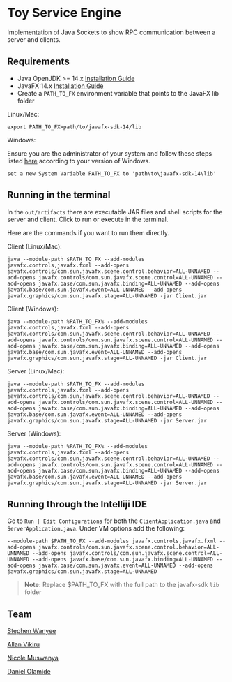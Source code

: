 # Toy Service Engine
Implementation of Java Sockets to show RPC communication between a server and 
clients.

## Requirements

- Java OpenJDK >= 14.x [Installation Guide](https://docs.oracle.com/en/java/javase/14/install/overview-jdk-installation.html#GUID-8677A77F-231A-40F7-98B9-1FD0B48C346A)
- JavaFX 14.x [Installation Guide](https://gluonhq.com/products/javafx/)
- Create a `PATH_TO_FX` environment variable that points to the JavaFX lib folder

Linux/Mac:

```shell script
export PATH_TO_FX=path/to/javafx-sdk-14/lib
```

Windows:

Ensure you are the administrator of your system and follow these steps listed [here](https://www.java.com/en/download/help/path.xml) according to your version of Windows.
```shell script
set a new System Variable PATH_TO_FX to 'path\to\javafx-sdk-14\lib'
```

## Running in the terminal
In the `out/artifacts` there are executable JAR files and shell scripts for the server and client.
Click to run or execute in the terminal.

Here are the commands if you want to run them directly.

Client (Linux/Mac):
```shell script
java --module-path $PATH_TO_FX --add-modules javafx.controls,javafx.fxml --add-opens javafx.controls/com.sun.javafx.scene.control.behavior=ALL-UNNAMED --add-opens javafx.controls/com.sun.javafx.scene.control=ALL-UNNAMED --add-opens javafx.base/com.sun.javafx.binding=ALL-UNNAMED --add-opens javafx.base/com.sun.javafx.event=ALL-UNNAMED --add-opens javafx.graphics/com.sun.javafx.stage=ALL-UNNAMED -jar Client.jar
```

Client (Windows):
```shell script
java --module-path %PATH_TO_FX% --add-modules javafx.controls,javafx.fxml --add-opens javafx.controls/com.sun.javafx.scene.control.behavior=ALL-UNNAMED --add-opens javafx.controls/com.sun.javafx.scene.control=ALL-UNNAMED --add-opens javafx.base/com.sun.javafx.binding=ALL-UNNAMED --add-opens javafx.base/com.sun.javafx.event=ALL-UNNAMED --add-opens javafx.graphics/com.sun.javafx.stage=ALL-UNNAMED -jar Client.jar
```

Server (Linux/Mac):
```shell script
java --module-path $PATH_TO_FX --add-modules javafx.controls,javafx.fxml --add-opens javafx.controls/com.sun.javafx.scene.control.behavior=ALL-UNNAMED --add-opens javafx.controls/com.sun.javafx.scene.control=ALL-UNNAMED --add-opens javafx.base/com.sun.javafx.binding=ALL-UNNAMED --add-opens javafx.base/com.sun.javafx.event=ALL-UNNAMED --add-opens javafx.graphics/com.sun.javafx.stage=ALL-UNNAMED -jar Server.jar
```

Server (Windows):
```shell script
java --module-path %PATH_TO_FX% --add-modules javafx.controls,javafx.fxml --add-opens javafx.controls/com.sun.javafx.scene.control.behavior=ALL-UNNAMED --add-opens javafx.controls/com.sun.javafx.scene.control=ALL-UNNAMED --add-opens javafx.base/com.sun.javafx.binding=ALL-UNNAMED --add-opens javafx.base/com.sun.javafx.event=ALL-UNNAMED --add-opens javafx.graphics/com.sun.javafx.stage=ALL-UNNAMED -jar Server.jar
```

## Running through the Intelliji IDE

Go to `Run | Edit Configurations` for both the `ClientApplication.java` and `ServerApplication.java`. Under 
VM options add the following:

```
--module-path $PATH_TO_FX --add-modules javafx.controls,javafx.fxml --add-opens javafx.controls/com.sun.javafx.scene.control.behavior=ALL-UNNAMED --add-opens javafx.controls/com.sun.javafx.scene.control=ALL-UNNAMED --add-opens javafx.base/com.sun.javafx.binding=ALL-UNNAMED --add-opens javafx.base/com.sun.javafx.event=ALL-UNNAMED --add-opens javafx.graphics/com.sun.javafx.stage=ALL-UNNAMED
```

> __Note:__ Replace $PATH_TO_FX with the full path to the javafx-sdk `lib` folder

## Team
[Stephen Wanyee](https://github.com/steekam)

[Allan Vikiru](https://github.com/AllanVikiru)

[Nicole Muswanya](https://github.com/Naym0)

[Daniel Olamide](https://github.com/steekam)
